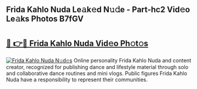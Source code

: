 ## Frida Kahlo Nuda Le𝚊k𝚎d N𝚞𝚍e - Part-hc2 Vid𝚎o Le𝚊ks Photos B7fGV

# <h2><a href="http://fbfek8o.evod.top/?m=Frida+Kahlo+Nuda">🔗 👉🔴 Frida Kahlo Nuda Vid𝚎o Ph𝚘t𝚘s</a></h2>

[![Frida Kahlo Nuda N𝚞d𝚎s](https://i.imgur.com/8V9OHl7.gif)](http://fbfek8o.evod.top/?m=Frida+Kahlo+Nuda)
Online personality Frida Kahlo Nuda and content creator, recognized for publishing dance and lifestyle material through solo and collaborative dance routines and mini vlogs. Public figures Frida Kahlo Nuda have a responsibility to represent their communities. 
